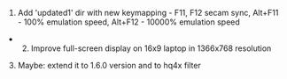 1.  Add 'updated1' dir with new keymapping - F11, F12 secam sync,
    Alt+F11 - 100% emulation speed, Alt+F12 - 10000% emulation speed

+ 2.  Improve full-screen display on 16x9 laptop in 1366x768 resolution 

3.  Maybe: extend it to 1.6.0 version and to hq4x filter 
